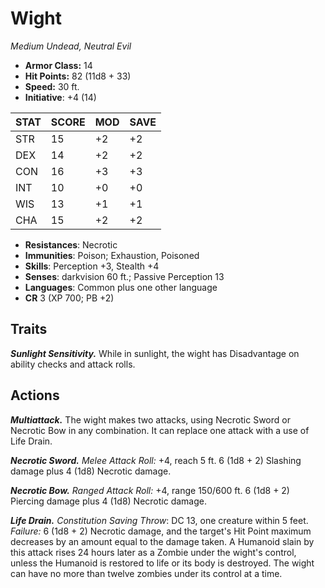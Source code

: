 # Wight

*Medium Undead, Neutral Evil*

- **Armor Class:** 14
- **Hit Points:** 82 (11d8 + 33)
- **Speed:** 30 ft.
- **Initiative**: +4 (14)

|STAT|SCORE|MOD|SAVE|
| --- | --- | --- | ---- |
| STR | 15 | +2 | +2 |
| DEX | 14 | +2 | +2 |
| CON | 16 | +3 | +3 |
| INT | 10 | +0 | +0 |
| WIS | 13 | +1 | +1 |
| CHA | 15 | +2 | +2 |

- **Resistances**: Necrotic
- **Immunities**: Poison; Exhaustion, Poisoned
- **Skills**: Perception +3, Stealth +4
- **Senses**: darkvision 60 ft.; Passive Perception 13
- **Languages**: Common plus one other language
- **CR** 3 (XP 700; PB +2)

## Traits

***Sunlight Sensitivity.*** While in sunlight, the wight has Disadvantage on ability checks and attack rolls.


## Actions

***Multiattack.*** The wight makes two attacks, using Necrotic Sword or Necrotic Bow in any combination. It can replace one attack with a use of Life Drain.

***Necrotic Sword.*** *Melee Attack Roll:* +4, reach 5 ft. 6 (1d8 + 2) Slashing damage plus 4 (1d8) Necrotic damage.

***Necrotic Bow.*** *Ranged Attack Roll:* +4, range 150/600 ft. 6 (1d8 + 2) Piercing damage plus 4 (1d8) Necrotic damage.

***Life Drain.*** *Constitution Saving Throw*: DC 13, one creature within 5 feet. *Failure:*  6 (1d8 + 2) Necrotic damage, and the target's Hit Point maximum decreases by an amount equal to the damage taken.
A Humanoid slain by this attack rises 24 hours later as a Zombie under the wight's control, unless the Humanoid is restored to life or its body is destroyed. The wight can have no more than twelve zombies under its control at a time.

